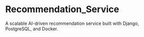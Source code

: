 # Recommendation_Service
A scalable AI-driven recommendation service built with Django, PostgreSQL, and Docker.
